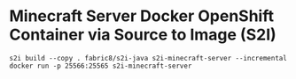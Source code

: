 # Minecraft Server Docker OpenShift Container via Source to Image (S2I)

    s2i build --copy . fabric8/s2i-java s2i-minecraft-server --incremental
    docker run -p 25566:25565 s2i-minecraft-server
